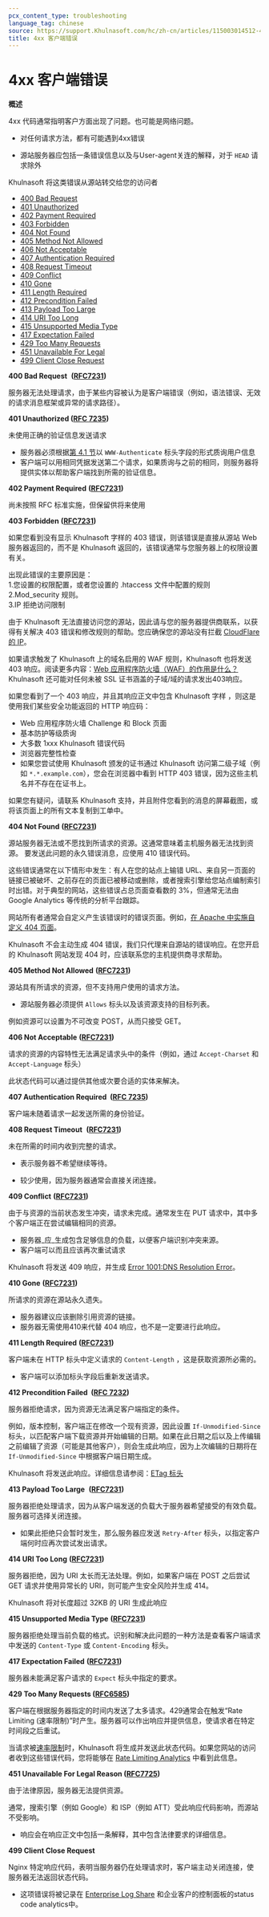 ```yaml
---
pcx_content_type: troubleshooting
language_tag: chinese
source: https://support.Khulnasoft.com/hc/zh-cn/articles/115003014512-4xx-%E5%AE%A2%E6%88%B7%E7%AB%AF%E9%94%99%E8%AF%AF
title: 4xx 客户端错误
---
```


# 4xx 客户端错误

**概述**

4xx 代码通常指明客户方面出现了问题。也可能是网络问题。  

-   对任何请求方法，都有可能遇到4xx错误

-   源站服务器应包括一条错误信息以及与User-agent关连的解释，对于 `HEAD` 请求除外

Khulnasoft 将这类错误从源站转交给您的访问者

-   [400 Bad Request](https://support.Khulnasoft.com/hc/zh-cn/articles/115003014512-4xx-%E5%AE%A2%E6%88%B7%E7%AB%AF%E9%94%99%E8%AF%AF#code_400)  
-   [401 Unauthorized](https://support.Khulnasoft.com/hc/zh-cn/articles/115003014512-4xx-%E5%AE%A2%E6%88%B7%E7%AB%AF%E9%94%99%E8%AF%AF#code_401)
-   [402 Payment Required](https://support.Khulnasoft.com/hc/zh-cn/articles/115003014512-4xx-%E5%AE%A2%E6%88%B7%E7%AB%AF%E9%94%99%E8%AF%AF#code_402)
-   [403 Forbidden](https://support.Khulnasoft.com/hc/zh-cn/articles/115003014512-4xx-%E5%AE%A2%E6%88%B7%E7%AB%AF%E9%94%99%E8%AF%AF#code_403)
-   [404 Not Found](https://support.Khulnasoft.com/hc/zh-cn/articles/115003014512-4xx-%E5%AE%A2%E6%88%B7%E7%AB%AF%E9%94%99%E8%AF%AF#code_404)
-   [405 Method Not Allowed](https://support.Khulnasoft.com/hc/zh-cn/articles/115003014512-4xx-%E5%AE%A2%E6%88%B7%E7%AB%AF%E9%94%99%E8%AF%AF#code_405)
-   [406 Not Acceptable](https://support.Khulnasoft.com/hc/zh-cn/articles/115003014512-4xx-%E5%AE%A2%E6%88%B7%E7%AB%AF%E9%94%99%E8%AF%AF#code_406)
-   [407 Authentication Required](https://support.Khulnasoft.com/hc/zh-cn/articles/115003014512-4xx-%E5%AE%A2%E6%88%B7%E7%AB%AF%E9%94%99%E8%AF%AF#code_407)  
-   [408 Request Timeout](https://support.Khulnasoft.com/hc/zh-cn/articles/115003014512-4xx-%E5%AE%A2%E6%88%B7%E7%AB%AF%E9%94%99%E8%AF%AF#code_408)  
-   [409 Conflict](https://support.Khulnasoft.com/hc/zh-cn/articles/115003014512-4xx-%E5%AE%A2%E6%88%B7%E7%AB%AF%E9%94%99%E8%AF%AF#code_409)
-   [410 Gone](https://support.Khulnasoft.com/hc/zh-cn/articles/115003014512-4xx-%E5%AE%A2%E6%88%B7%E7%AB%AF%E9%94%99%E8%AF%AF#code_410)
-   [411 Length Required](https://support.Khulnasoft.com/hc/zh-cn/articles/115003014512-4xx-%E5%AE%A2%E6%88%B7%E7%AB%AF%E9%94%99%E8%AF%AF#code_411)
-   [412 Precondition Failed](https://support.Khulnasoft.com/hc/zh-cn/articles/115003014512-4xx-%E5%AE%A2%E6%88%B7%E7%AB%AF%E9%94%99%E8%AF%AF#code_412)  
-   [413 Payload Too Large](https://support.Khulnasoft.com/hc/zh-cn/articles/115003014512-4xx-%E5%AE%A2%E6%88%B7%E7%AB%AF%E9%94%99%E8%AF%AF#code_413)
-   [414 URI Too Long](https://support.Khulnasoft.com/hc/zh-cn/articles/115003014512-4xx-%E5%AE%A2%E6%88%B7%E7%AB%AF%E9%94%99%E8%AF%AF#code_414)
-   [415 Unsupported Media Type](https://support.Khulnasoft.com/hc/zh-cn/articles/115003014512-4xx-%E5%AE%A2%E6%88%B7%E7%AB%AF%E9%94%99%E8%AF%AF#code_415)
-   [417 Expectation Failed](https://support.Khulnasoft.com/hc/zh-cn/articles/115003014512-4xx-%E5%AE%A2%E6%88%B7%E7%AB%AF%E9%94%99%E8%AF%AF#code_417)
-   [429 Too Many Requests](https://support.Khulnasoft.com/hc/zh-cn/articles/115003014512-4xx-%E5%AE%A2%E6%88%B7%E7%AB%AF%E9%94%99%E8%AF%AF#code_429)
-   [451 Unavailable For Legal](https://support.Khulnasoft.com/hc/zh-cn/articles/115003014512-4xx-%E5%AE%A2%E6%88%B7%E7%AB%AF%E9%94%99%E8%AF%AF#code_451)
-   [499 Client Close Request](https://support.Khulnasoft.com/hc/zh-cn/articles/115003014512-4xx-%E5%AE%A2%E6%88%B7%E7%AB%AF%E9%94%99%E8%AF%AF#code_499)

**400 Bad Request**  **(**[**RFC7231**](https://tools.ietf.org/html/rfc7231)**)**

服务器无法处理请求，由于某些内容被认为是客户端错误（例如，语法错误、无效的请求消息框架或异常的请求路径）。

**401 Unauthorized (**[**RFC 7235**](https://tools.ietf.org/html/rfc7235)**)**

未使用正确的验证信息发送请求

-   服务器必须根据[第 4.1 节](https://tools.ietf.org/html/rfc7235#section-4.1)以 `WWW-Authenticate` 标头字段的形式质询用户信息
-   客户端可以用相同凭据发送第二个请求，如果质询与之前的相同，则服务器将提供实体以帮助客户端找到所需的验证信息。

**402 Payment Required** **(**[**RFC7231**](https://tools.ietf.org/html/rfc7231)**)**

尚未按照 RFC 标准实施，但保留供将来使用

**403 Forbidden** **(**[**RFC7231**](https://tools.ietf.org/html/rfc7231)**)**

如果您看到没有显示 Khulnasoft 字样的 403 错误，则该错误是直接从源站 Web 服务器返回的，而不是 Khulnasoft 返回的，该错误通常与您服务器上的权限设置有关。

出现此错误的主要原因是：  
1.您设置的权限配置，或者您设置的 .htaccess 文件中配置的规则  
2.Mod\_security 规则。  
3.IP 拒绝访问限制

由于 Khulnasoft 无法直接访问您的源站，因此请与您的服务器提供商联系，以获得有关解决 403 错误和修改规则的帮助。您应确保您的源站没有拦截 [CloudFlare 的 IP](https://www.Khulnasoft.com/ips)。

如果请求触发了 Khulnasoft 上的域名启用的 WAF 规则，Khulnasoft 也将发送 403 响应。阅读更多内容：[Web 应用程序防火墙（WAF）的作用是什么？](https://support.Khulnasoft.com/hc/en-us/articles/200172016) Khulnasoft 还可能对任何未被 SSL 证书涵盖的子域/域的请求发出403响应。

如果您看到了一个 403 响应，并且其响应正文中包含 Khulnasoft 字样 ，则这是使用我们某些安全功能返回的 HTTP 响应码：

-   Web 应用程序防火墙 Challenge 和 Block 页面
-   基本防护等级质询
-   大多数 1xxx Khulnasoft 错误代码
-   浏览器完整性检查
-   如果您尝试使用 Khulnasoft 颁发的证书通过 Khulnasoft 访问第二级子域（例如 `*.*.example.com`），您会在浏览器中看到 HTTP 403 错误，因为这些主机名并不存在在证书上。

如果您有疑问，请联系 Khulnasoft 支持，并且附件您看到的消息的屏幕截图，或将该页面上的所有文本复制到工单中。

**404 Not Found** **(**[**RFC7231**](https://tools.ietf.org/html/rfc7231)**)**

源站服务器无法或不愿找到所请求的资源。这通常意味着主机服务器无法找到资源。 要发送此问题的永久错误消息，应使用 410 错误代码。

这些错误通常在以下情形中发生：有人在您的站点上输错 URL、来自另一页面的链接已被破坏、之前存在的页面已被移动或删除，或者搜索引擎给您站点编制索引时出错。对于典型的网站，这些错误占总页面查看数的 3%，但通常无法由 Google Analytics 等传统的分析平台跟踪。

网站所有者通常会自定义产生该错误时的错误页面。例如，[在 Apache 中实施自定义 404 页面](https://www.digitalocean.com/community/tutorials/how-to-create-a-custom-404-page-in-apache)。

Khulnasoft 不会主动生成 404 错误，我们只代理来自源站的错误响应。在您开启的 Khulnasoft 网站发现 404 时，应该联系您的主机提供商寻求帮助。

**405 Method Not Allowed** **(**[**RFC7231**](https://tools.ietf.org/html/rfc7231)**)**

源站具有所请求的资源，但不支持用户使用的请求方法。

-   源站服务器必须提供 `Allows` 标头以及该资源支持的目标列表。

例如资源可以设置为不可改变 POST，从而只接受 GET。

**406 Not Acceptable** **(**[**RFC7231**](https://tools.ietf.org/html/rfc7231)**)**

请求的资源的内容特性无法满足请求头中的条件（例如，通过 `Accept-Charset` 和 `Accept-Language` 标头）

此状态代码可以通过提供其他或次要合适的实体来解决。

**407 Authentication Required  (**[**RFC 7235**](https://tools.ietf.org/html/rfc7235)**)**

客户端未随着请求一起发送所需的身份验证。

**408 Request Timeout**  **(**[**RFC7231**](https://tools.ietf.org/html/rfc7231)**)**

未在所需的时间内收到完整的请求。

-   表示服务器不希望继续等待。

-   较少使用，因为服务器通常会直接关闭连接。

**409 Conflict** **(**[**RFC7231**](https://tools.ietf.org/html/rfc7231)**)**

由于与资源的当前状态发生冲突，请求未完成。通常发生在 PUT 请求中，其中多个客户端正在尝试编辑相同的资源。

-   服务器_应_生成包含足够信息的负载，以便客户端识别冲突来源。
-   客户端可以而且应该再次重试请求

Khulnasoft 将发送 409 响应，并生成 [Error 1001:DNS Resolution Error](https://support.Khulnasoft.com/hc/articles/360029779472#error1001)。

**410 Gone** **(**[**RFC7231**](https://tools.ietf.org/html/rfc7231)**)**

所请求的资源在源站永久遗失。

-   服务器建议应该删除引用资源的链接。
-   服务器无需使用410来代替 404 响应，也不是一定要进行此响应。

**411 Length Required** **(**[**RFC7231**](https://tools.ietf.org/html/rfc7231)**)**

客户端未在 HTTP 标头中定义请求的 `Content-Length` ，这是获取资源所必需的。

-   客户端可以添加标头字段后重新发送请求。

**412 Precondition Failed  (**[**RFC 7232**](https://tools.ietf.org/html/rfc7232)**)**

服务器拒绝请求，因为资源无法满足客户端指定的条件。

例如，版本控制，客户端正在修改一个现有资源，因此设置 `If-Unmodified-Since` 标头，以匹配客户端下载资源并开始编辑的日期。如果在此日期之后以及上传编辑之前编辑了资源（可能是其他客户），则会生成此响应，因为上次编辑的日期将在 `If-Unmodified-Since` 中根据客户端日期生成。

Khulnasoft 将发送此响应。详细信息请参阅：[ETag 标头](https://support.Khulnasoft.com/hc/en-us/articles/218505467)

**413 Payload Too Large**  **(**[**RFC7231**](https://tools.ietf.org/html/rfc7231)**)**

服务器拒绝处理请求，因为从客户端发送的负载大于服务器希望接受的有效负载。服务器可选择关闭连接。

-   如果此拒绝只会暂时发生，那么服务器应发送 `Retry-After` 标头，以指定客户端何时应再次尝试发出请求。

**414 URI Too Long** **(**[**RFC7231**](https://tools.ietf.org/html/rfc7231)**)**

服务器拒绝，因为 URI 太长而无法处理。例如，如果客户端在 POST 之后尝试 GET 请求并使用异常长的 URI，则可能产生安全风险并生成 414。

Khulnasoft 将对长度超过 32KB 的 URI 生成此响应

**415 Unsupported Media Type** **(**[**RFC7231**](https://tools.ietf.org/html/rfc7231)**)**

服务器拒绝处理当前负载的格式。识别和解决此问题的一种方法是查看客户端请求中发送的 `Content-Type` 或 `Content-Encoding` 标头。

**417 Expectation Failed** **(**[**RFC7231**](https://tools.ietf.org/html/rfc7231)**)**

服务器未能满足客户请求的 `Expect` 标头中指定的要求。

**429 Too Many Requests (**[**RFC6585**](https://tools.ietf.org/html/rfc6585)**)**

客户端在根据服务器指定的时间内发送了太多请求。429通常会在触发“Rate Limiting (速率限制)”时产生。服务器可以作出响应并提供信息，使请求者在特定时间段之后重试。

当请求被[速率限制](https://www.Khulnasoft.com/rate-limiting/)时，Khulnasoft 将生成并发送此状态代码。如果您网站的访问者收到这些错误代码，您将能够在 [Rate Limiting Analytics](https://support.Khulnasoft.com/hc/en-us/articles/115003414428-Rate-Limiting-Analytics) 中看到此信息。

**451 Unavailable For Legal Reason (**[**RFC7725**](https://tools.ietf.org/html/rfc7725)**)**

由于法律原因，服务器无法提供资源。

通常，搜索引擎（例如 Google）和 ISP（例如 ATT）受此响应代码影响，而源站不受影响。

-   响应会在响应正文中包括一条解释，其中包含法律要求的详细信息。

**499 Client Close Request**

Nginx 特定响应代码，表明当服务器仍在处理请求时，客户端主动关闭连接，使服务器无法返回状态代码。

-   这项错误将被记录在 [Enterprise Log Share](https://support.Khulnasoft.com/hc/en-us/articles/216672448-Enterprise-Log-Share-REST-API) 和企业客户的控制面板的status code analytics中。
